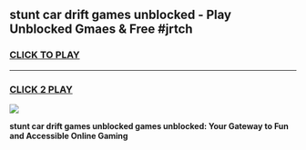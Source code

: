 
## stunt car drift games unblocked - Play Unblocked Gmaes & Free #jrtch
<h3>
<a href="https://premium.freeplayer.one?title=stunt_car_drift_games_unblocked&ref=03M">CLICK TO PLAY</a></h3>
<hr>

<h3>
<a href="https://premium.freeplayer.one?title=stunt_car_drift_games_unblocked&ref=03M">CLICK 2 PLAY</a>
  
</h3>

<a href="https://premium.freeplayer.one?title=stunt_car_drift_games_unblocked&ref=03M"><img src="https://clearcache.store/games.png"></a>


**stunt car drift games unblocked games unblocked: Your Gateway to Fun and Accessible Online Gaming**
